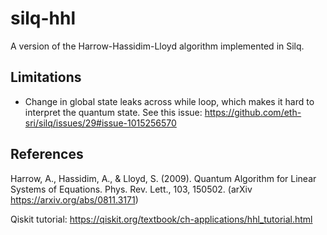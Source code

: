 # silq-hhl

A version of the Harrow-Hassidim-Lloyd algorithm implemented in Silq.


## Limitations

- Change in global state leaks across while loop, which makes it hard to interpret the quantum state. See this issue: https://github.com/eth-sri/silq/issues/29#issue-1015256570

## References

Harrow, A., Hassidim, A., & Lloyd, S. (2009). Quantum Algorithm for Linear Systems of Equations. Phys. Rev. Lett., 103, 150502.
(arXiv https://arxiv.org/abs/0811.3171)

Qiskit tutorial: https://qiskit.org/textbook/ch-applications/hhl_tutorial.html
